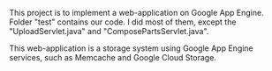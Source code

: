 This project is to implement a web-application on Google App Engine. Folder "test" contains our code. I did most of them, except the "UploadServlet.java" and "ComposePartsServlet.java".

This web-application is a storage system using Google App Engine services, such as Memcache and Google Cloud Storage.

